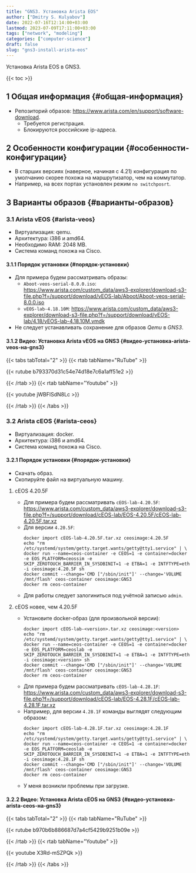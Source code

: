 ```yaml
---
title: "GNS3. Установка Arista EOS"
author: ["Dmitry S. Kulyabov"]
date: 2022-07-16T12:14:00+03:00
lastmod: 2023-07-09T17:11:00+03:00
tags: ["network", "modeling"]
categories: ["computer-science"]
draft: false
slug: "gns3-install-arista-eos"
---
```


Установка Arista EOS в GNS3.

<!--more-->

{{< toc >}}


## <span class="section-num">1</span> Общая информация {#общая-информация}

-   Репозиторий образов: <https://www.arista.com/en/support/software-download>.
    -   Требуется регистрация.
    -   Блокируются российские ip-адреса.


## <span class="section-num">2</span> Особенности конфигурации {#особенности-конфигурации}

-   В старших версиях (наверное, начиная с 4.21) конфигурация по умолчанию скорее похожа на маршрутизатор, чем на коммутатор.
-   Например, на всех портах установлен режим `no switchposrt`.


## <span class="section-num">3</span> Варианты образов {#варианты-образов}


### <span class="section-num">3.1</span> Arista vEOS {#arista-veos}

-   Виртуализация: qemu.
-   Архитектура: i386 и amd64.
-   Необходимо RAM: 2048 MB.
-   Система команд похожа на Cisco.


#### <span class="section-num">3.1.1</span> Порядок установки {#порядок-установки}

-   Для примера будем рассматривать образы:
    -   `Aboot-veos-serial-8.0.0.iso`: <https://www.arista.com/custom_data/aws3-explorer/download-s3-file.php?f=/support/download/vEOS-lab/Aboot/Aboot-veos-serial-8.0.0.iso>
    -   `vEOS-lab-4.18.10M`: <https://www.arista.com/custom_data/aws3-explorer/download-s3-file.php?f=/support/download/vEOS-lab/4.18/vEOS-lab-4.18.10M.vmdk>
-   Не следует устанавливать сохранение для образов _Qemu_ в _GNS3_.


#### <span class="section-num">3.1.2</span> Видео: Установка Arista vEOS на GNS3 {#видео-установка-arista-veos-на-gns3}

{{< tabs tabTotal="2" >}}
{{< rtab tabName="RuTube" >}}

{{< rutube b793370d31c54e74d18e7c6a1aff51e2 >}}

{{< /rtab >}}
{{< rtab tabName="Youtube" >}}

{{< youtube jWBFlSdN8Lc >}}

{{< /rtab >}}
{{< /tabs >}}


### <span class="section-num">3.2</span> Arista cEOS {#arista-ceos}

-   Виртуализация: docker.
-   Архитектура: i386 и amd64.
-   Система команд похожа на Cisco.


#### <span class="section-num">3.2.1</span> Порядок установки {#порядок-установки}

-   Скачать образ.
-   Скопируйте файл на виртуальную машину.

<!--list-separator-->

1.  cEOS 4.20.5F

    -   Для примера будем рассматривать `cEOS-lab-4.20.5F`: <https://www.arista.com/custom_data/aws3-explorer/download-s3-file.php?f=/support/download/cEOS-lab/EOS-4.20.5F/cEOS-lab-4.20.5F.tar.xz>
    -   Для версии `4.20.5F`:
        ```shell
        docker import cEOS-lab-4.20.5F.tar.xz ceosimage:4.20.5F
        echo "rm /etc/systemd/system/getty.target.wants/getty@tty1.service" | \
        docker run --name=ceos-container -e CEOS=1 -e container=docker -e EOS_PLATFORM=ceossim -e SKIP_ZEROTOUCH_BARRIER_IN_SYSDBINIT=1 -e ETBA=1 -e INTFTYPE=eth -i ceosimage:4.20.5F sh
        docker commit --change='CMD ["/sbin/init"]' --change='VOLUME /mnt/flash' ceos-container ceosimage:GNS3
        docker rm ceos-container
        ```
    -   Для работы следует залогиниться под учётной записью `admin`.

<!--list-separator-->

2.  cEOS новее, чем 4.20.5F

    -   Установите docker-образ (для произвольной версии):
        ```shell
        docker import cEOS-lab-<version>.tar.xz ceosimage:<version>
        echo "rm /etc/systemd/system/getty.target.wants/getty@tty1.service" | \
        docker run --name=ceos-container -e CEOS=1 -e container=docker -e EOS_PLATFORM=ceoslab -e SKIP_ZEROTOUCH_BARRIER_IN_SYSDBINIT=1 -e ETBA=1 -e INTFTYPE=eth -i ceosimage:<version> sh
        docker commit --change='CMD ["/sbin/init"]' --change='VOLUME /mnt/flash' ceos-container ceosimage:GNS3
        docker rm ceos-container
        ```
    -   Для примера будем рассматривать `cEOS-lab-4.28.1F`: <https://www.arista.com/custom_data/aws3-explorer/download-s3-file.php?f=/support/download/cEOS-lab/EOS-4.28.1F/cEOS-lab-4.28.1F.tar.xz>
    -   Например, для версии `4.28.1F` команды выглядят следующим образом:
        ```shell
        docker import cEOS-lab-4.28.1F.tar.xz ceosimage:4.28.1F
        echo "rm /etc/systemd/system/getty.target.wants/getty@tty1.service" | \
        docker run --name=ceos-container -e CEOS=1 -e container=docker -e EOS_PLATFORM=ceoslab -e SKIP_ZEROTOUCH_BARRIER_IN_SYSDBINIT=1 -e ETBA=1 -e INTFTYPE=eth -i ceosimage:4.28.1F sh
        docker commit --change='CMD ["/sbin/init"]' --change='VOLUME /mnt/flash' ceos-container ceosimage:GNS3
        docker rm ceos-container
        ```
    -   У меня возникли проблемы при загрузке.


#### <span class="section-num">3.2.2</span> Видео: Установка Arista cEOS на GNS3 {#видео-установка-arista-ceos-на-gns3}

{{< tabs tabTotal="2" >}}
{{< rtab tabName="RuTube" >}}

{{< rutube b970b6b886687d7a4cf5429b9251b09e >}}

{{< /rtab >}}
{{< rtab tabName="Youtube" >}}

{{< youtube X3Rd-mSZPQk >}}

{{< /rtab >}}
{{< /tabs >}}
